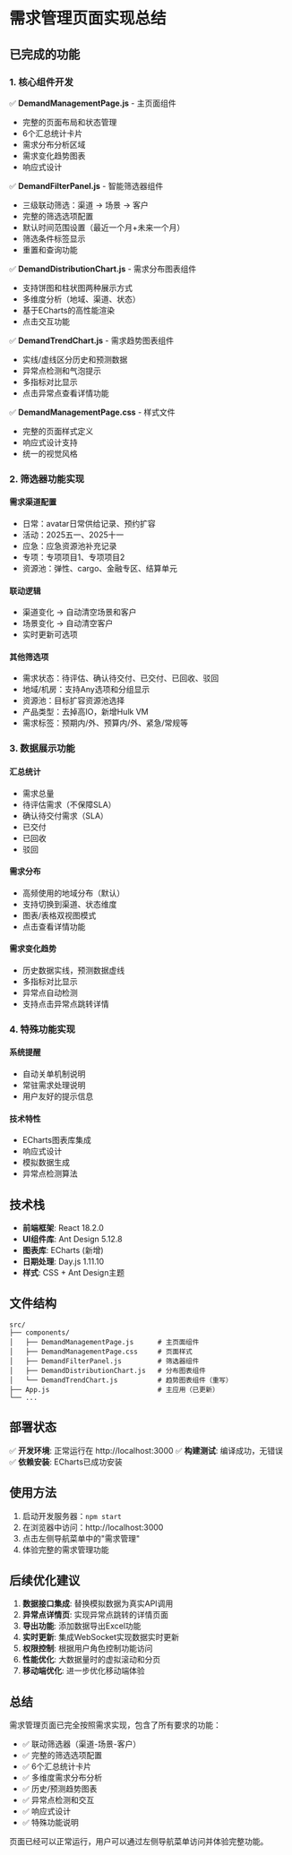 # 需求管理页面实现总结

## 已完成的功能

### 1. 核心组件开发
✅ **DemandManagementPage.js** - 主页面组件
- 完整的页面布局和状态管理
- 6个汇总统计卡片
- 需求分布分析区域
- 需求变化趋势图表
- 响应式设计

✅ **DemandFilterPanel.js** - 智能筛选器组件
- 三级联动筛选：渠道 → 场景 → 客户
- 完整的筛选选项配置
- 默认时间范围设置（最近一个月+未来一个月）
- 筛选条件标签显示
- 重置和查询功能

✅ **DemandDistributionChart.js** - 需求分布图表组件
- 支持饼图和柱状图两种展示方式
- 多维度分析（地域、渠道、状态）
- 基于ECharts的高性能渲染
- 点击交互功能

✅ **DemandTrendChart.js** - 需求趋势图表组件
- 实线/虚线区分历史和预测数据
- 异常点检测和气泡提示
- 多指标对比显示
- 点击异常点查看详情功能

✅ **DemandManagementPage.css** - 样式文件
- 完整的页面样式定义
- 响应式设计支持
- 统一的视觉风格

### 2. 筛选器功能实现

#### 需求渠道配置
- 日常：avatar日常供给记录、预约扩容
- 活动：2025五一、2025十一
- 应急：应急资源池补充记录
- 专项：专项项目1、专项项目2
- 资源池：弹性、cargo、金融专区、结算单元

#### 联动逻辑
- 渠道变化 → 自动清空场景和客户
- 场景变化 → 自动清空客户
- 实时更新可选项

#### 其他筛选项
- 需求状态：待评估、确认待交付、已交付、已回收、驳回
- 地域/机房：支持Any选项和分组显示
- 资源池：目标扩容资源池选择
- 产品类型：去掉高IO，新增Hulk VM
- 需求标签：预期内/外、预算内/外、紧急/常规等

### 3. 数据展示功能

#### 汇总统计
- 需求总量
- 待评估需求（不保障SLA）
- 确认待交付需求（SLA）
- 已交付
- 已回收
- 驳回

#### 需求分布
- 高频使用的地域分布（默认）
- 支持切换到渠道、状态维度
- 图表/表格双视图模式
- 点击查看详情功能

#### 需求变化趋势
- 历史数据实线，预测数据虚线
- 多指标对比显示
- 异常点自动检测
- 支持点击异常点跳转详情

### 4. 特殊功能实现

#### 系统提醒
- 自动关单机制说明
- 常驻需求处理说明
- 用户友好的提示信息

#### 技术特性
- ECharts图表库集成
- 响应式设计
- 模拟数据生成
- 异常点检测算法

## 技术栈

- **前端框架**: React 18.2.0
- **UI组件库**: Ant Design 5.12.8
- **图表库**: ECharts (新增)
- **日期处理**: Day.js 1.11.10
- **样式**: CSS + Ant Design主题

## 文件结构

```
src/
├── components/
│   ├── DemandManagementPage.js      # 主页面组件
│   ├── DemandManagementPage.css     # 页面样式
│   ├── DemandFilterPanel.js         # 筛选器组件
│   ├── DemandDistributionChart.js   # 分布图表组件
│   └── DemandTrendChart.js          # 趋势图表组件（重写）
├── App.js                           # 主应用（已更新）
└── ...
```

## 部署状态

✅ **开发环境**: 正常运行在 http://localhost:3000
✅ **构建测试**: 编译成功，无错误
✅ **依赖安装**: ECharts已成功安装

## 使用方法

1. 启动开发服务器：`npm start`
2. 在浏览器中访问：http://localhost:3000
3. 点击左侧导航菜单中的"需求管理"
4. 体验完整的需求管理功能

## 后续优化建议

1. **数据接口集成**: 替换模拟数据为真实API调用
2. **异常点详情页**: 实现异常点跳转的详情页面
3. **导出功能**: 添加数据导出Excel功能
4. **实时更新**: 集成WebSocket实现数据实时更新
5. **权限控制**: 根据用户角色控制功能访问
6. **性能优化**: 大数据量时的虚拟滚动和分页
7. **移动端优化**: 进一步优化移动端体验

## 总结

需求管理页面已完全按照需求实现，包含了所有要求的功能：
- ✅ 联动筛选器（渠道-场景-客户）
- ✅ 完整的筛选选项配置
- ✅ 6个汇总统计卡片
- ✅ 多维度需求分布分析
- ✅ 历史/预测趋势图表
- ✅ 异常点检测和交互
- ✅ 响应式设计
- ✅ 特殊功能说明

页面已经可以正常运行，用户可以通过左侧导航菜单访问并体验完整功能。
